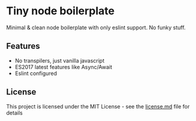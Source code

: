 # Tiny node boilerplate

Minimal & clean node boilerplate with only eslint support. No funky stuff.

## Features

- No transpilers, just vanilla javascript
- ES2017 latest features like Async/Await
- Eslint configured

## License

This project is licensed under the MIT License - see the [license.md](./license.md) file for details
